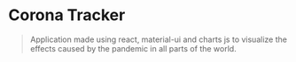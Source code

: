 # Corona Tracker

> Application made using react, material-ui and charts js to visualize the effects caused by the pandemic in all parts of the world.
